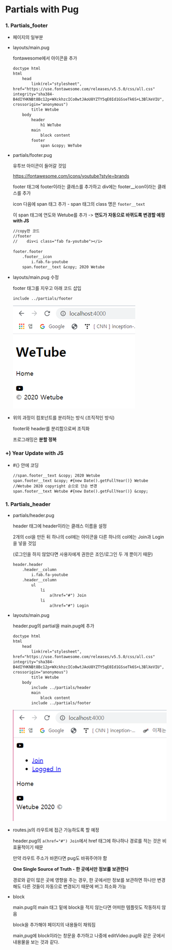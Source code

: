 # Partials with Pug

### 1. Partials_footer

- 페이지의 일부분

- layouts/main.pug

  fontawesome에서 아이콘을 추가

  ```
  doctype html
  html
      head
          link(rel="stylesheet", href="https://use.fontawesome.com/releases/v5.5.0/css/all.css" integrity="sha384-B4dIYHKNBt8Bc12p+WXckhzcICo0wtJAoU8YZTY5qE0Id1GSseTk6S+L3BlXeVIU", crossorigin="anonymous")
          title Wetube
      body
          header
              h1 WeTube
          main
              block content
          footer
              span &copy; WeTube
  ```

- partials/footer.pug

  유투브 아이콘이 들어갈 것임 

  https://fontawesome.com/icons/youtube?style=brands

  footer 태그에 footer이라는 클래스를 추가하고 div에는 footer__icon이라는 클래스를 추가

  icon 다음에 span 태그 추가 - span 태그의 class 명은 `footer__text`

  이 span 태그에 연도와 Wetube를 추가 -> **연도가 자동으로 바뀌도록 변경할 예정 with JS**  

  ```
  //copy한 코드
  //footer
  //    div<i class="fab fa-youtube"></i>
  
  footer.footer
      .footer__icon
          i.fab.fa-youtube
      span.footer__text &copy; 2020 Wetube
  ```

- layouts/main.pug 수정

  footer 태그를 지우고 아래 코드 삽입

  ```
  include ../partials/footer
  ```

  ![image-20200314175447112](images/image-20200314175447112.png) 

- 위의 과정이 컴포넌트를 분리하는 방식 (조직적인 방식)

  footer와 header를 분리함으로써 조직화

  프로그래밍은 **분할 정복**



###  +) Year Update with JS

- #{} 안에 코딩

  ```
  //span.footer__text &copy; 2020 Wetube
  span.footer__text &copy; #{new Date().getFullYear()} Wetube
  //Wetube 2020 copyright 순으로 단순 변경
  span.footer__text Wetube #{new Date().getFullYear()} &copy; 
  ```




### 1. Partials_header

- partials/header.pug

  header 태그에 header이라는 클래스 이름을 설정

  2개의 col을 만든 뒤 하나의 col에는 아이콘을 다른 하나의 col에는 Join과 Login을 넣을 것임

  (로그인을 하지 않았다면 사용자에게 권한은 조인/로그인 두 개 뿐이기 때문)

  ```
  header.header
      .header__column
          i.fab.fa-youtube
      .header__column
          ul 
              li
                  a(href="#") Join
              li
                  a(href="#") Login
  ```

- layouts/main.pug

  header.pug의 partial을 main.pug에 추가

  ```
  doctype html
  html
      head
          link(rel="stylesheet", href="https://use.fontawesome.com/releases/v5.5.0/css/all.css" integrity="sha384-B4dIYHKNBt8Bc12p+WXckhzcICo0wtJAoU8YZTY5qE0Id1GSseTk6S+L3BlXeVIU", crossorigin="anonymous")
          title Wetube
      body
          include ../partials/header
          main
              block content
          include ../partials/footer
  ```

  ![image-20200314181424846](images/image-20200314181424846.png) 

- routes.js의 라우트에 접근 가능하도록 할 예정

  header.pug의 `a(href="#") Join`에서 href 태그에 하나하나 경로를 적는 것은 비효율적이기 때문

  만약 라우트 주소가 바뀐다면 pug도 바꿔주어야 함

  **One Single Source of Truth - 한 곳에서만 정보를 보관한다**

  경로와 같이 많은 곳에 영향을 주는 경우, 한 곳에서만 정보를 보관하면 하나만 변경해도 다른 것들이 자동으로 변경되기 때문에 버그 최소화 가능

- block

  main.pug의 main 태그 밑에 block을 적지 않는다면 어떠한 템플릿도 작동하지 않음

  block을 추가해야 페이지의 내용들이 채워짐

  main,pug에 block이라는 창문을 추가하고 나중에 editVideo.pug와 같은 곳에서 내용물을 보는 것과 같다.

